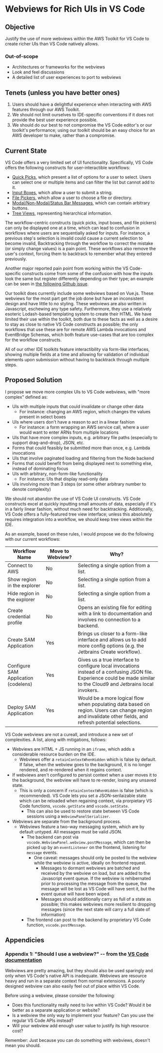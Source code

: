 # Webviews for Rich UIs in VS Code

## Objective

Justify the use of more webviews within the AWS Toolkit for VS Code to create richer UIs than VS Code natively allows.

### Out-of-scope

* Architectures or frameworks for the webviews
* Look and feel discussions
* A detailed list of user experiences to port to webviews

## Tenets (unless you have better ones)

1. Users should have a delightful experience when interacting with AWS features through our AWS Toolkit.
2. We should not limit ourselves to IDE-specific conventions if it does not provide the best user experience possible.
3. We should do our best to not compromise the VS Code editor's or our toolkit's performance; using our toolkit should be an easy choice for an AWS developer to make, rather than a compromise.

## Current State

VS Code offers a very limited set of UI functionality. Specifically, VS Code offers the following constructs for user-interactible workflows:

* [Quick Picks](https://code.visualstudio.com/api/extension-capabilities/common-capabilities#quick-pick), which present a list of options for a user to select. Users can select one or multiple items and can filter the list but cannot add to it.
* [Input Boxes](https://code.visualstudio.com/api/extension-capabilities/common-capabilities#quick-pick), which allow a user to submit a string.
* [File Pickers](https://code.visualstudio.com/api/extension-capabilities/common-capabilities#file-picker), which allow a user to choose a file or directory.
* [Modal/Non-Modal/Status Bar Messages](https://code.visualstudio.com/api/references/vscode-api#window), which can contain arbitrary buttons.
* [Tree Views](https://code.visualstudio.com/api/references/vscode-api#TreeView), representing hierarchical information.

The workflow-centric constructs (quick picks, input boxes, and file pickers) can only be displayed one at a time, which can lead to confusion in workflows where users are sequentially asked for inputs. For instance, a previous step's selection is invalid could cause a current selection to become invalid, Backtracking through the workflow to correct the mistake (or simply change values) is a pain point. These workflows also remove the user's context, forcing them to backtrack to remember what they entered previously.

Another major reported pain point from working within the VS Code-specific constructs come from some of the confusion with how the inputs look the same but register differently depending on their type; an example can be seen in [the following Github issue](https://github.com/aws/aws-toolkit-vscode/issues/650).

Our toolkit does currently include some webviews based on Vue.js. These webviews for the most part get the job done but have an inconsistent design and have little to no styling. These webviews are also written in Javascript, eschewing any type safety. Furthermore, they use a relatively esoteric Lodash-based templating system to create their HTML. We have limited their use within the toolkit, both due to these facts as well as a desire to stay as close to native VS Code constructs as possible; the only workflows that use these are for remote AWS Lambda invocations and EventBridge Schemas, which both feature use-cases that are too complex for the workflow constructs.

All of our other IDE toolkits feature interactibility via form-like interfaces, showing multiple fields at a time and allowing for validation of individual elements upon submission without having to backtrack through multiple steps.

## Proposed Solution

I propose we move more complex UIs to VS Code webviews, with "more complex" defined as:

* UIs with multiple inputs that could invalidate or change other data
  * For instance: changing an AWS region, which changes the values present in select boxes
* UIs where users don't have a reason to act in a linear fashion
  * For instance: a form wrapping an AWS service call, where a user would want to enter ARNs from multiple locations
* UIs that have more complex inputs, e.g. arbitrary file paths (especially to support drag-and-drop), JSON, etc.
* Forms that could feasibly be submitted more than once, e.g. Lambda invocations
* UIs that involve paginated loading and filtering from the Node backend
* Forms that could benefit from being displayed next to something else, instead of dominating focus
* UIs with arbitrary, non-form-like functionality
  * For instance: UIs that display read-only data
* UIs involving more than 3 steps (or some other arbitrary number to denote complexity)

We should not abandon the use of VS Code UI constructs. VS Code constructs excel at quickly inputting small amounts of data, especially if it's in a fairly linear fashion, without much need for backtracking. Additionally, VS Code offers a fully-featured tree view interface; unless this absolutely requires integration into a workflow, we should keep tree views within the IDE.

As an example, based on these rules, I would propose we do the following with our current workflows:

| Workflow Name                        | Move to Webview? | Why? |
| ------------------------------------ | ---------------- | ---- |
| Connect to AWS                       | No               | Selecting a single option from a list. |
| Show region in the explorer          | No               | Selecting a single option from a list. |
| Hide region in the explorer          | No               | Selecting a single option from a list. |
| Create credential profile            | No               | Opens an existing file for editing with a link to documentation and involves no connection to a backend. |
| Create SAM Application               | Yes              | Brings us closer to a form-like interface and allows us to add more config options (e.g. the Jetbrains Create workflow). |
| Configure SAM Application (codelens) | Yes              | Gives us a true interface to configure local invocations instead of a confusing JSON file. Experience could be made similar to the Cloud9 and Jetbrains local invokers. |
| Deploy SAM Application               | Yes              | Would be a more logical flow when populating data based on region. Users can change region and invalidate other fields, and refresh potential selections. |

VS Code webviews are not a cureall, and introduce a new set of complexities. A list, along with mitigations, follows:

* Webviews are HTML + JS running in an `iframe`, which adds a considerable resource burden on the IDE.
  * Webviews offer a `retainContextWhenHidden` which is false by default. If false, when the webview goes to the background, it is no longer rendered, and re-rendered when it regains context.
* If webviews aren't configured to persist context when a user moves it to the background, the webview will have to re-render, losing any unsaved state.
  * This is only a concern if `retainContextWhenHidden` is false (which is recommended). VS Code lets you set a JSON-serilaizable state which can be reloaded when regaining context, via prorpietary VS Code functions, `vscode.getState` and `vscode.setState`.
    * This can also be used to restore state between VS Code sessions using a `WebviewPanelSerializer`.
* Webviews are separate from the background process.
  * Webviews feature a two-way messaging system, which are by default untyped. All messages must be valid JSON.
    * The backend can post via `vscode.WebviewPanel.webview.postMessage`, which can then be picked up by an `eventListener` on the frontend, listening for  `message` events.
      * One caveat: messages should only be posted to the webview while the webview is active, ideally on frontend request.
        * Messages to dormant webviews are batched and received by the webview on load, but are added to the Javascript event queue. If the webview is rehibernated prior to processing the message from the queue, the message will be lost as VS Code will have sent it, but the event queue will have been wiped.
        * Messages should additionally carry as full of a state as possible; this makes webviews more resilient to dropping messages (since the next state will carry a full slate of information)
    * The frontend can post to the backend by proprietary VS Code function, `vscode.postMessage`.

## Appendicies

### Appendix 1: "Should I use a webview?" -- from the [VS Code documentation](https://code.visualstudio.com/api/extension-guides/webview#should-i-use-a-webview)

Webviews are pretty amazing, but they should also be used sparingly and only when VS Code's native API is inadequate. Webviews are resource heavy and run in a separate context from normal extensions. A poorly designed webview can also easily feel out of place within VS Code.

Before using a webview, please consider the following:

* Does this functionality really need to live within VS Code? Would it be better as a separate application or website?
* Is a webview the only way to implement your feature? Can you use the regular VS Code APIs instead?
* Will your webview add enough user value to justify its high resource cost?

Remember: Just because you can do something with webviews, doesn't mean you should.
